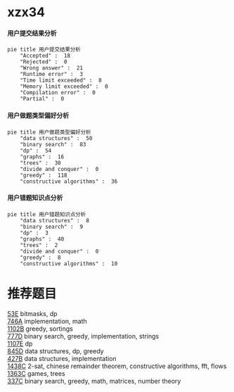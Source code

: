 # xzx34

<!-- tabs:start -->



#### **用户提交结果分析**

```mermaid
pie title 用户提交结果分析
    "Accepted" :  18
    "Rejected" :  0
    "Wrong answer" :  21
    "Runtime error" :  3
    "Time limit exceeded" :  8
    "Memory limit exceeded" :  0
    "Compilation error" :  0
    "Partial" :  0
```

#### **用户做题类型偏好分析**

```mermaid
pie title 用户做题类型偏好分析
    "data structures" :  50
    "binary search" :  83
    "dp" :  54
    "graphs" :  16
    "trees" :  30
    "divide and conquer" :  0
    "greedy" :  118
    "constructive algorithms" :  36
```
#### **用户错题知识点分析**

```mermaid
pie title 用户错题知识点分析
    "data structures" :  8
    "binary search" :  9
    "dp" :  3
    "graphs" :  40
    "trees" :  2
    "divide and conquer" :  0
    "greedy" :  8
    "constructive algorithms" :  10
```



<!-- tabs:end -->
# 推荐题目
[53E](https://codeforces.com/contest/53/problem/E)		bitmasks,
                        dp		  
[746A](https://codeforces.com/contest/746/problem/A)		implementation,
                        math		  
[1102B](https://codeforces.com/contest/1102/problem/B)		greedy,
                        sortings		  
[777D](https://codeforces.com/contest/777/problem/D)		binary search,
                        greedy,
                        implementation,
                        strings		  
[1107E](https://codeforces.com/contest/1107/problem/E)		dp		  
[845D](https://codeforces.com/contest/845/problem/D)		data structures,
                        dp,
                        greedy		  
[427B](https://codeforces.com/contest/427/problem/B)		data structures,
                        implementation		  
[1438C](https://codeforces.com/contest/1438/problem/C)		2-sat,
                        chinese remainder theorem,
                        constructive algorithms,
                        fft,
                        flows		  
[1363C](https://codeforces.com/contest/1363/problem/C)		games,
                        trees		  
[337C](https://codeforces.com/contest/337/problem/C)		binary search,
                        greedy,
                        math,
                        matrices,
                        number theory		  

